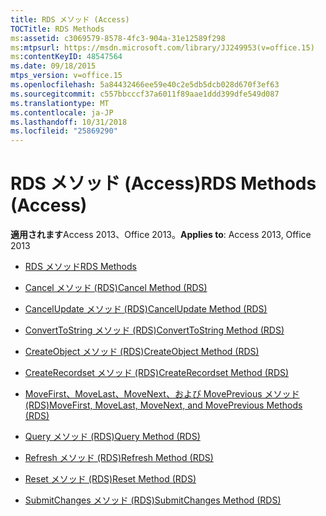 ```yaml
---
title: RDS メソッド (Access)
TOCTitle: RDS Methods
ms:assetid: c3069579-8578-4fc3-904a-31e12589f298
ms:mtpsurl: https://msdn.microsoft.com/library/JJ249953(v=office.15)
ms:contentKeyID: 48547564
ms.date: 09/18/2015
mtps_version: v=office.15
ms.openlocfilehash: 5a84432466ee59e40c2e5db5dcb028d670f3ef63
ms.sourcegitcommit: c557bbcccf37a6011f89aae1ddd399dfe549d087
ms.translationtype: MT
ms.contentlocale: ja-JP
ms.lasthandoff: 10/31/2018
ms.locfileid: "25869290"
---
```

# <a name="rds-methods-access"></a><span data-ttu-id="42ebb-102">RDS メソッド (Access)</span><span class="sxs-lookup"><span data-stu-id="42ebb-102">RDS Methods (Access)</span></span>


<span data-ttu-id="42ebb-103">**適用されます**Access 2013、Office 2013。</span><span class="sxs-lookup"><span data-stu-id="42ebb-103">**Applies to**: Access 2013, Office 2013</span></span>



  - [<span data-ttu-id="42ebb-104">RDS メソッド</span><span class="sxs-lookup"><span data-stu-id="42ebb-104">RDS Methods</span></span>](rds-methods.md)

  - [<span data-ttu-id="42ebb-105">Cancel メソッド (RDS)</span><span class="sxs-lookup"><span data-stu-id="42ebb-105">Cancel Method (RDS)</span></span>](cancel-method-rds.md)

  - [<span data-ttu-id="42ebb-106">CancelUpdate メソッド (RDS)</span><span class="sxs-lookup"><span data-stu-id="42ebb-106">CancelUpdate Method (RDS)</span></span>](cancelupdate-method-rds.md)

  - [<span data-ttu-id="42ebb-107">ConvertToString メソッド (RDS)</span><span class="sxs-lookup"><span data-stu-id="42ebb-107">ConvertToString Method (RDS)</span></span>](converttostring-method-rds.md)

  - [<span data-ttu-id="42ebb-108">CreateObject メソッド (RDS)</span><span class="sxs-lookup"><span data-stu-id="42ebb-108">CreateObject Method (RDS)</span></span>](createobject-method-rds.md)

  - [<span data-ttu-id="42ebb-109">CreateRecordset メソッド (RDS)</span><span class="sxs-lookup"><span data-stu-id="42ebb-109">CreateRecordset Method (RDS)</span></span>](createrecordset-method-rds.md)

  - [<span data-ttu-id="42ebb-110">MoveFirst、MoveLast、MoveNext、および MovePrevious メソッド (RDS)</span><span class="sxs-lookup"><span data-stu-id="42ebb-110">MoveFirst, MoveLast, MoveNext, and MovePrevious Methods (RDS)</span></span>](movefirst-movelast-movenext-and-moveprevious-methods-rds.md)

  - [<span data-ttu-id="42ebb-111">Query メソッド (RDS)</span><span class="sxs-lookup"><span data-stu-id="42ebb-111">Query Method (RDS)</span></span>](query-method-rds.md)

  - [<span data-ttu-id="42ebb-112">Refresh メソッド (RDS)</span><span class="sxs-lookup"><span data-stu-id="42ebb-112">Refresh Method (RDS)</span></span>](refresh-method-rds.md)

  - [<span data-ttu-id="42ebb-113">Reset メソッド (RDS)</span><span class="sxs-lookup"><span data-stu-id="42ebb-113">Reset Method (RDS)</span></span>](reset-method-rds.md)

  - [<span data-ttu-id="42ebb-114">SubmitChanges メソッド (RDS)</span><span class="sxs-lookup"><span data-stu-id="42ebb-114">SubmitChanges Method (RDS)</span></span>](submitchanges-method-rds.md)

